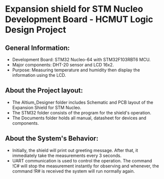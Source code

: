 # Expansion shield for STM Nucleo Development Board - HCMUT Logic Design Project

## General Information:
- Development Board: STM32 Nucleo-64 with STM32F103RBT6 MCU.
- Major components: DHT-20 sensor and LCD 16x2.
- Purpose: Measuring temperature and humidity then display the information using the LCD.

## About the Project layout:
- The Altium_Designer folder includes Schematic and PCB layout of the Expansion Shield for STM Nucleo.
- The STM32 folder consists of the program for the shield's operation.
- The Documents folder holds all manual, datasheet for devices and components.

## About the System's Behavior:
- Initially, the shield will print out greeting message. After that, it immediately take the measurements every 3 seconds.
- UART communication is used to control the operation. The command !C# will stop the measurement instantly for observing and whenever, the command !R# is received the system will run normally again.

